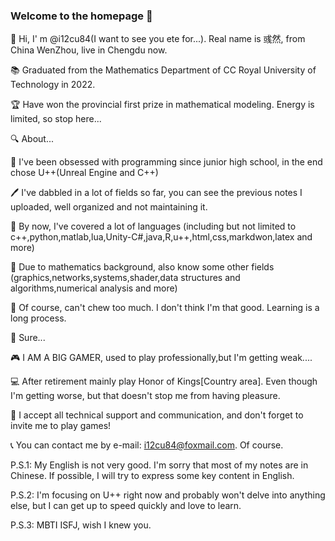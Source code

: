 ### Welcome to the homepage 👋

👋 Hi, I' m @i12cu84(I want to see you ete for...). Real name is 彧然, from China WenZhou, live in Chengdu now.

📚 Graduated from the Mathematics Department of CC Royal University of Technology in 2022.

🏆 Have won the provincial first prize in mathematical modeling. Energy is limited, so stop here...

🔍️ About...

🎯 I've been obsessed with programming since junior high school, in the end chose U++(Unreal Engine and C++)

🖊️ I've dabbled in a lot of fields so far, you can see the previous notes I uploaded, well organized and not maintaining it.

🤗 By now, I've covered a lot of languages (including but not limited to c++,python,matlab,lua,Unity-C#,java,R,u++,html,css,markdwon,latex and more)

🤔 Due to mathematics background, also know some other fields (graphics,networks,systems,shader,data structures and algorithms,numerical analysis and more)

🤫 Of course, can't chew too much. I don't think I'm that good. Learning is a long process.

🤭 Sure...

🎮 I AM A BIG GAMER, used to play professionally,but I'm getting weak....

💻 After retirement mainly play Honor of Kings[Country area]. Even though I'm getting worse, but that doesn't stop me from having pleasure.

🤝 I accept all technical support and communication, and don't forget to invite me to play games!

📞 You can contact me by e-mail: i12cu84@foxmail.com. Of course.

P.S.1: My English is not very good. I'm sorry that most of my notes are in Chinese. If possible, I will try to express some key content in English.

P.S.2: I'm focusing on U++ right now and probably won't delve into anything else, but I can get up to speed quickly and love to learn.

P.S.3: MBTI ISFJ, wish I knew you.

<!--
**i12cu84/i12cu84** is a ✨ _special_ ✨ repository because its `README.md` (this file) appears on your GitHub profile.

Here are some ideas to get you started:

- 🔭 I’m currently working on ...
- 🌱 I’m currently learning ...
- 👯 I’m looking to collaborate on ...
- 🤔 I’m looking for help with ...
- 💬 Ask me about ...
- 📫 How to reach me: ...
- 😄 Pronouns: ...
- ⚡ Fun fact: ...
-->
